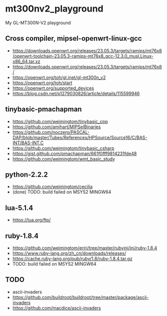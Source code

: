 # mt300nv2_playground
My GL-MT300N-V2 playground

## Cross compiler, mipsel-openwrt-linux-gcc    
* https://downloads.openwrt.org/releases/23.05.3/targets/ramips/mt76x8/openwrt-toolchain-23.05.3-ramips-mt76x8_gcc-12.3.0_musl.Linux-x86_64.tar.xz  
* https://downloads.openwrt.org/releases/23.05.3/targets/ramips/mt76x8/  
* https://openwrt.org/toh/gl.inet/gl-mt300n_v2  
* https://openwrt.org/toh/start  
* https://openwrt.org/supported_devices  
* https://blog.csdn.net/p1279030826/article/details/115599946  

## tinybasic-pmachapman    
* https://github.com/weimingtom/tinybasic_cpp  
* https://github.com/amihart/MIPSelBinaries  
* https://github.com/noczero/PASCAL-DAP/blob/master/Tubes/References/HPSource/Source16/C/BAS-INT/BAS-INT.C  
* https://github.com/weimingtom/tinybasic_csharp  
* https://gist.github.com/pmachapman/661f0fff9814231fde48  
* https://github.com/weimingtom/wmt_basic_study  

## python-2.2.2  
* https://github.com/weimingtom/cecilia  
* (done) TODO: build failed on MSYS2 MINGW64  

## lua-5.1.4  
* https://lua.org/ftp/  

## ruby-1.8.4  
* https://github.com/weimingtom/eriri/tree/master/rubyjni/jni/ruby-1.8.4  
* https://www.ruby-lang.org/zh_cn/downloads/releases/  
* https://cache.ruby-lang.org/pub/ruby/1.8/ruby-1.8.4.tar.gz  
* TODO: build failed on MSYS2 MINGW64  

## TODO  
* ascii-invaders  
* https://github.com/buildroot/buildroot/tree/master/package/ascii-invaders  
* https://github.com/macdice/ascii-invaders  
